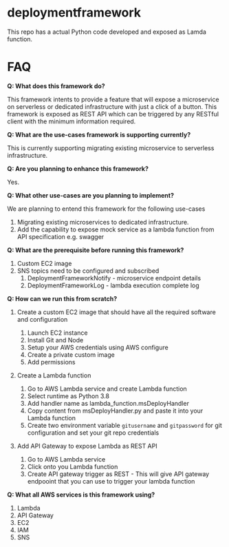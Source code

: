 # deploymentframework
This repo has a actual Python code developed and exposed as Lamda function.


# FAQ
**Q: What does this framework do?**

This framework intents to provide a feature that will expose a microservice on serverless or dedicated infrastructure with just a click of a button. 
This framework is exposed as REST API which can be triggered by any RESTful client with the minimum information required.

**Q: What are the use-cases framework is supporting currently?**

This is currently supporting migrating existing microservice to serverless infrastructure. 

**Q: Are you planning to enhance this framework?**

Yes.

**Q: What other use-cases are you planning to implement?**

We are planning to entend this framework for the following use-cases
1. Migrating existing microservices to dedicated infrastructure.
2. Add the capability to expose mock service as a lambda function from API specification e.g. swagger

**Q: What are the prerequisite before running this framework?**

1. Custom EC2 image 
2. SNS topics need to be configured and subscribed        
	1. DeploymentFrameworkNotify - microservice endpoint details 
	2. DeploymentFrameworkLog - lambda execution complete log   

**Q: How can we run this from scratch?**

1. Create a custom EC2 image that should have all the required software and configuration           
	1. Launch EC2 instance
	2. Install Git and Node
	3. Setup your AWS credentials using AWS configure 
	4. Create a private custom image 
	5. Add permissions 
	
2. Create a Lambda function           
	1. Go to AWS Lambda service and create Lambda function
	2. Select runtime as Python 3.8
	3. Add handler name as lambda_function.msDeployHandler 
	4. Copy content from msDeployHandler.py and paste it into your Lambda function 
	5. Create two environment variable `gitusername` and `gitpassword` for git configuration and set your git repo credentials 

2. Add API Gateway to expose Lambda as REST API           
	1. Go to AWS Lambda service
	2. Click onto you Lambda function
	3. Create API gateway trigger as REST - This will give API gateway endpooint that you can use to trigger your lambda function 

**Q: What all AWS services is this framework using?**

1. Lambda
2. API Gateway
3. EC2
4. IAM
5. SNS
